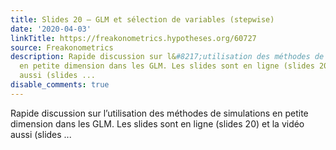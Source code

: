 ```yaml
---
title: Slides 20 – GLM et sélection de variables (stepwise)
date: '2020-04-03'
linkTitle: https://freakonometrics.hypotheses.org/60727
source: Freakonometrics
description: Rapide discussion sur l&#8217;utilisation des méthodes de simulations
  en petite dimension dans les GLM. Les slides sont en ligne (slides 20) et la vidéo
  aussi (slides ...
disable_comments: true
---
```

Rapide discussion sur l&#8217;utilisation des méthodes de simulations en petite dimension dans les GLM. Les slides sont en ligne (slides 20) et la vidéo aussi (slides ...